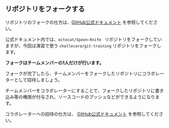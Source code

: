 ## リポジトリをフォークする

リポジトリのフォークの仕方は、[GitHub公式ドキュメント](https://docs.github.com/ja/github/getting-started-with-github/quickstart/fork-a-repo) を参照してください。

公式ドキュメント内では、`octocat/Spoon-Knife ` リポジトリをフォークしていますが、今回は演習で使う `challecara/git-training` リポジトリをフォークします。

__フォークはチームメンバーの1人だけが行います。__

フォークが完了したら、チームメンバーをフォークしたリポジトリにコラボレーターとして招待しましょう。

チームメンバーをコラボレーターにすることで、フォークしたリポジトリに書き込み等の権限が付与され、ソースコードのプッシュなどができるようになります。

コラボレーターへの招待の仕方は、
[GitHub公式ドキュメント](https://docs.github.com/ja/github/setting-up-and-managing-your-github-user-account/managing-access-to-your-personal-repositories/inviting-collaborators-to-a-personal-repository) を参照してください。

